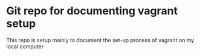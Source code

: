 # Git repo for documenting vagrant setup
This repo is setup mainly to document the set-up process of vagrant on my local computer


